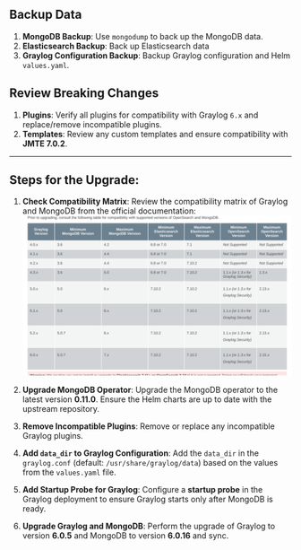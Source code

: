 ## Backup Data
1. **MongoDB Backup**: Use `mongodump` to back up the MongoDB data.
2. **Elasticsearch Backup**: Back up Elasticsearch data
3. **Graylog Configuration Backup**: Backup Graylog configuration and Helm `values.yaml`.

## Review Breaking Changes
1. **Plugins**: Verify all plugins for compatibility with Graylog `6.x` and replace/remove incompatible plugins.
2. **Templates**: Review any custom templates and ensure compatibility with **JMTE 7.0.2**.

---

## Steps for the Upgrade:

1. **Check Compatibility Matrix**: Review the compatibility matrix of Graylog and MongoDB from the official documentation:
![Graylog MongoDB Compatibility Matrix](grayLogCompatibiltyMatrix.png)

1. **Upgrade MongoDB Operator**: Upgrade the MongoDB operator to the latest version **0.11.0**. Ensure the Helm charts are up to date with the upstream repository.

2. **Remove Incompatible Plugins**: Remove or replace any incompatible Graylog plugins.

3. **Add `data_dir` to Graylog Configuration**:
   Add the `data_dir` in the `graylog.conf` (default: `/usr/share/graylog/data`) based on the values from the `values.yaml` file.

4. **Add Startup Probe for Graylog**:
   Configure a **startup probe** in the Graylog deployment to ensure Graylog starts only after MongoDB is ready.

5. **Upgrade Graylog and MongoDB**:
   Perform the upgrade of Graylog to version **6.0.5** and MongoDB to version **6.0.16** and sync.